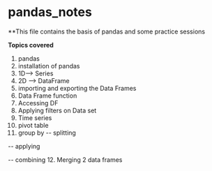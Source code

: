 # pandas_notes

**This file contains the basis of pandas and some practice sessions

**Topics covered**
1. pandas
2. installation of pandas
3. 1D--> Series
4. 2D --> DataFrame
5. importing and exporting the Data Frames
6. Data Frame function
7. Accessing DF
8. Applying filters on Data set
9. Time series
10. pivot table
11. group by
-- splitting

-- applying

-- combining
12. Merging 2 data frames

